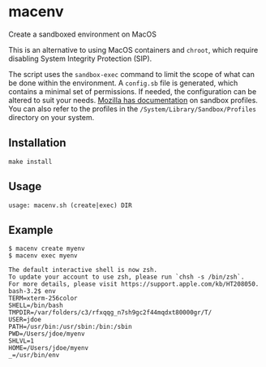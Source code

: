 # macenv
Create a sandboxed environment on MacOS

This is an alternative to using MacOS containers and `chroot`, which require disabling System Integrity Protection (SIP).

The script uses the `sandbox-exec` command to limit the scope of what can be done within the environment. A `config.sb` file is generated, which contains a minimal set of permissions. If needed, the configuration can be altered to suit your needs. [Mozilla has documentation](https://wiki.mozilla.org/Sandbox/OS_X_Rule_Set) on sandbox profiles. You can also refer to the profiles in the `/System/Library/Sandbox/Profiles` directory on your system.
## Installation
```
make install
```
## Usage
```
usage: macenv.sh (create|exec) DIR
```
## Example
```
$ macenv create myenv
$ macenv exec myenv

The default interactive shell is now zsh.
To update your account to use zsh, please run `chsh -s /bin/zsh`.
For more details, please visit https://support.apple.com/kb/HT208050.
bash-3.2$ env
TERM=xterm-256color
SHELL=/bin/bash
TMPDIR=/var/folders/c3/rfxqqg_n7sh9gc2f44mqdxt80000gr/T/
USER=jdoe
PATH=/usr/bin:/usr/sbin:/bin:/sbin
PWD=/Users/jdoe/myenv
SHLVL=1
HOME=/Users/jdoe/myenv
_=/usr/bin/env
```
